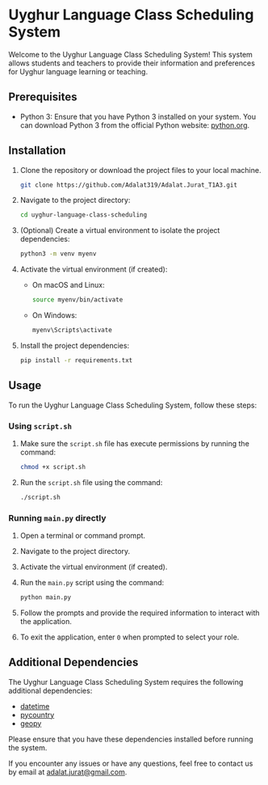 # Uyghur Language Class Scheduling System

Welcome to the Uyghur Language Class Scheduling System! This system allows students and teachers to provide their information and preferences for Uyghur language learning or teaching.

## Prerequisites

- Python 3: Ensure that you have Python 3 installed on your system. You can download Python 3 from the official Python website: [python.org](https://www.python.org).

## Installation

1. Clone the repository or download the project files to your local machine.

   ```bash
   git clone https://github.com/Adalat319/Adalat.Jurat_T1A3.git
   ```

2. Navigate to the project directory:

   ```bash
   cd uyghur-language-class-scheduling
   ```

3. (Optional) Create a virtual environment to isolate the project dependencies:

   ```bash
   python3 -m venv myenv
   ```

4. Activate the virtual environment (if created):

   - On macOS and Linux:

     ```bash
     source myenv/bin/activate
     ```

   - On Windows:

     ```bash
     myenv\Scripts\activate
     ```

5. Install the project dependencies:

   ```bash
   pip install -r requirements.txt
   ```

## Usage

To run the Uyghur Language Class Scheduling System, follow these steps:

### Using `script.sh`

1. Make sure the `script.sh` file has execute permissions by running the command:

   ```bash
   chmod +x script.sh
   ```

2. Run the `script.sh` file using the command:

   ```bash
   ./script.sh
   ```

### Running `main.py` directly

1. Open a terminal or command prompt.

2. Navigate to the project directory.

3. Activate the virtual environment (if created).

4. Run the `main.py` script using the command:

   ```bash
   python main.py
   ```

5. Follow the prompts and provide the required information to interact with the application.

6. To exit the application, enter `0` when prompted to select your role.

## Additional Dependencies

The Uyghur Language Class Scheduling System requires the following additional dependencies:

- [datetime](https://docs.python.org/3/library/datetime.html)
- [pycountry](https://pypi.org/project/pycountry/)
- [geopy](https://pypi.org/project/geopy/)

Please ensure that you have these dependencies installed before running the system.

If you encounter any issues or have any questions, feel free to contact us by email at [adalat.jurat@gmail.com](mailto:adalat.jurat@gmail.com).
